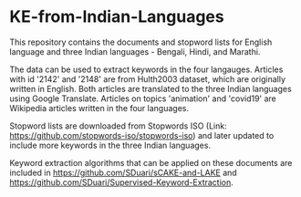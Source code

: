 # KE-from-Indian-Languages
This repository contains the documents and stopword lists for English language and three Indian languages - Bengali, Hindi, and Marathi.

The data can be used to extract keywords in the four langauges. Articles with id '2142' and '2148' are from Hulth2003 dataset, which are originally written in English. Both articles are translated to the three Indian languages using Google Translate. Articles on topics 'animation' and 'covid19' are Wikipedia articles written in the four languages.

Stopword lists are downloaded from Stopwords ISO (Link: https://github.com/stopwords-iso/stopwords-iso) and later updated to include more keywords in the three Indian languages.

Keyword extraction algorithms that can be applied on these documents are included in https://github.com/SDuari/sCAKE-and-LAKE and https://github.com/SDuari/Supervised-Keyword-Extraction.
